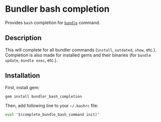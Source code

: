 # Bundler bash completion

Provides `bash` completion for [`bundle`](http://gembundler.com/) command.

## Description

This will complete for all bundler commands (`install`, `outdated`, `show`,
etc.). Completion is also made for installed gems and their binaries (for
`bundle update`, `bundle exec`, etc.).

## Installation

First, install gem:

```ruby
gem install bundler_bash_completion
```

Then, add following line to your `~/.bashrc` file:

```sh
eval "$(complete_bundle_bash_command init)"
```

